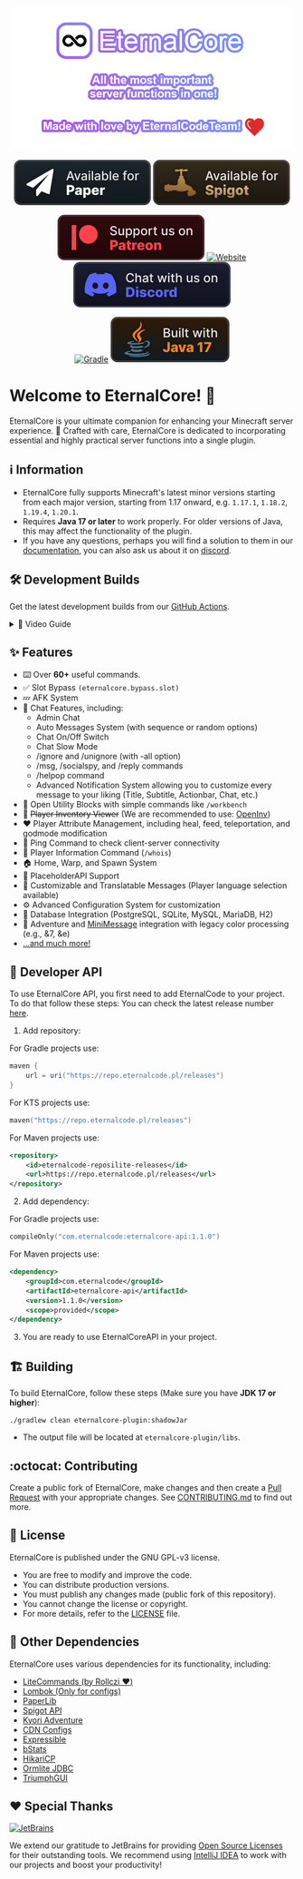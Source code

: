 <div align="center">

![readme-banner.png](assets/readme-banner.png)

[![Supports Paper](https://raw.githubusercontent.com/intergrav/devins-badges/v3/assets/cozy/supported/paper_vector.svg)](https://papermc.io)
[![Supports Spigot](https://raw.githubusercontent.com/intergrav/devins-badges/v3/assets/cozy/supported/spigot_vector.svg)](https://spigotmc.org)

[![Patreon](https://raw.githubusercontent.com/intergrav/devins-badges/v3/assets/cozy/donate/patreon-plural_vector.svg)](https://www.patreon.com/eternalcode)
[![Website](https://raw.githubusercontent.com/intergrav/devins-badges/v3/assets/cozy/documentation/website_vector.svg)](https://eternalcode.pl/)
[![Discord](https://raw.githubusercontent.com/intergrav/devins-badges/v3/assets/cozy/social/discord-plural_vector.svg)](https://discord.gg/FQ7jmGBd6c)

[![Gradle](https://raw.githubusercontent.com/intergrav/devins-badges/v3/assets/cozy/built-with/gradle_vector.svg)](https://gradle.org/)
[![Java](https://raw.githubusercontent.com/intergrav/devins-badges/v3/assets/cozy/built-with/java17_vector.svg)](https://www.java.com/)
</div>

# Welcome to EternalCore! 🚀

EternalCore is your ultimate companion for enhancing your Minecraft server experience. 💎 Crafted with care, EternalCore is dedicated to incorporating essential and highly practical server functions into a single plugin.

## :information_source: Information

- EternalCore fully supports Minecraft's latest minor versions starting from each major version, starting from 1.17 onward, e.g. `1.17.1`, `1.18.2`, `1.19.4`, `1.20.1`.
- Requires **Java 17 or later** to work properly. For older versions of Java, this may affect the functionality of the plugin.
- If you have any questions, perhaps you will find a solution to them in our [documentation](https://docs.eternalcode.pl/eternalcore/introduction.html), you can also ask us about it on [discord](https://discord.gg/FQ7jmGBd6c).

## :hammer_and_wrench: Development Builds

Get the latest development builds from our [GitHub Actions](https://github.com/EternalCodeTeam/EternalCore/actions).

<details><summary>🎥 Video Guide</summary>
  <img src="https://i.imgur.com/hmv38VS.gif" alt="Video Guide">
</details>

## :sparkles: Features

- :keyboard: Over **60+** useful commands.
- :white_check_mark: Slot Bypass `(eternalcore.bypass.slot)`
- :zzz: AFK System
- :speech_balloon: Chat Features, including:
  - Admin Chat
  - Auto Messages System (with sequence or random options)
  - Chat On/Off Switch
  - Chat Slow Mode
  - /ignore and /unignore (with -all option)
  - /msg, /socialspy, and /reply commands
  - /helpop command
  - Advanced Notification System allowing you to customize every message to your liking (Title, Subtitle, Actionbar, Chat, etc.) 
- :hammer: Open Utility Blocks with simple commands like `/workbench`
- :briefcase: ~~Player Inventory Viewer~~ (We are recommended to use: [OpenInv](https://github.com/Jikoo/OpenInv))
- :heart: Player Attribute Management, including heal, feed, teleportation, and godmode modification
- :ping_pong: Ping Command to check client-server connectivity
- :bust_in_silhouette: Player Information Command (`/whois`)
- :house: Home, Warp, and Spawn System
- :page_facing_up: PlaceholderAPI Support
- :memo: Customizable and Translatable Messages (Player language selection available)
- :gear: Advanced Configuration System for customization
- :card_index: Database Integration (PostgreSQL, SQLite, MySQL, MariaDB, H2)
- :rainbow: Adventure and [MiniMessage](https://docs.advntr.dev/minimessage/format.html) integration with legacy color processing (e.g., &7, &e)
- [...and much more!](https://docs.eternalcode.pl/eternalcore/features.html)

## :construction_worker: Developer API

To use EternalCore API, you first need to add EternalCode to your project. To do that follow these steps:
You can check the latest release number [here](github.com/EternalCodeTeam/EternalCore/releases/latest).

1. Add repository:

For Gradle projects use:
```groovy
maven {
    url = uri("https://repo.eternalcode.pl/releases")
}
```

For KTS projects use:
```kts
maven("https://repo.eternalcode.pl/releases")
```

For Maven projects use:
```xml
<repository>
    <id>eternalcode-reposilite-releases</id>
    <url>https://repo.eternalcode.pl/releases</url>
</repository>
```

2. Add dependency:

For Gradle projects use:
```kts
compileOnly("com.eternalcode:eternalcore-api:1.1.0")
```

For Maven projects use:
```xml
<dependency>
    <groupId>com.eternalcode</groupId>
    <artifactId>eternalcore-api</artifactId>
    <version>1.1.0</version>
    <scope>provided</scope>
</dependency>
```

3. You are ready to use EternalCoreAPI in your project.

## :building_construction: Building

To build EternalCore, follow these steps (Make sure you have **JDK 17 or higher**):

```shell
./gradlew clean eternalcore-plugin:shadowJar
```
- The output file will be located at `eternalcore-plugin/libs`.


## :octocat: Contributing

Create a public fork of EternalCore, make changes and then create
a [Pull Request](https://github.com/EternalCodeTeam/EternalCore/pulls) with your appropriate changes.
See [CONTRIBUTING.md](https://github.com/EternalCodeTeam/EternalCore/blob/master/.github/CONTRIBUTING.md) to find out
more.

## :scroll: License

EternalCore is published under the GNU GPL-v3 license.

- You are free to modify and improve the code.
- You can distribute production versions.
- You must publish any changes made (public fork of this repository).
- You cannot change the license or copyright.
- For more details, refer to the [LICENSE](LICENSE) file.

## :bookmark_tabs: Other Dependencies

EternalCore uses various dependencies for its functionality, including:
- [LiteCommands (by Rollczi ❤️)](https://github.com/Rollczi/LiteCommands)
- [Lombok (Only for configs)](https://projectlombok.org/)
- [PaperLib](https://github.com/PaperMC/PaperLib)
- [Spigot API](https://www.spigotmc.org/wiki/spigot-gradle/)
- [Kyori Adventure](https://docs.adventure.kyori.net/)
- [CDN Configs](https://github.com/dzikoysk/cdn)
- [Expressible](https://github.com/panda-lang/expressible)
- [bStats](https://bstats.org/)
- [HikariCP](https://github.com/brettwooldridge/HikariCP)
- [Ormlite JDBC](https://github.com/j256/ormlite-jdbc)
- [TriumphGUI](https://github.com/TriumphTeam/triumph-gui)

## :heart: Special Thanks

[<img src="https://user-images.githubusercontent.com/65517973/210912946-447a6b9a-2685-4796-9482-a44bffc727ce.png" alt="JetBrains" width="150">](https://www.jetbrains.com)

We extend our gratitude to JetBrains for providing [Open Source Licenses](https://www.jetbrains.com/opensource/) for their outstanding tools. We recommend using [IntelliJ IDEA](https://www.jetbrains.com/idea/) to work with our projects and boost your productivity!
